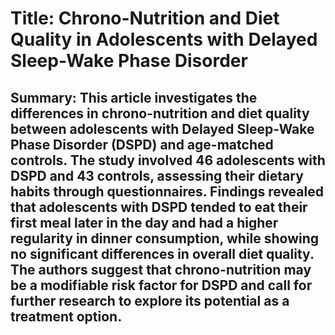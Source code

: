 # Title: Chrono-Nutrition and Diet Quality in Adolescents with Delayed Sleep-Wake Phase Disorder

## Summary: This article investigates the differences in chrono-nutrition and diet quality between adolescents with Delayed Sleep-Wake Phase Disorder (DSPD) and age-matched controls. The study involved 46 adolescents with DSPD and 43 controls, assessing their dietary habits through questionnaires. Findings revealed that adolescents with DSPD tended to eat their first meal later in the day and had a higher regularity in dinner consumption, while showing no significant differences in overall diet quality. The authors suggest that chrono-nutrition may be a modifiable risk factor for DSPD and call for further research to explore its potential as a treatment option.